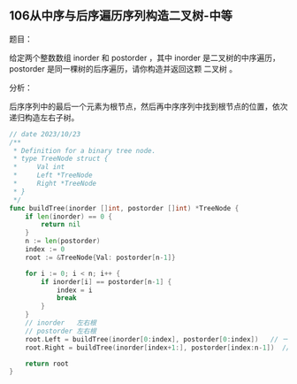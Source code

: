 ## 106从中序与后序遍历序列构造二叉树-中等

题目：

给定两个整数数组 inorder 和 postorder ，其中 inorder 是二叉树的中序遍历， postorder 是同一棵树的后序遍历，请你构造并返回这颗 二叉树 。



分析：

后序序列中的最后一个元素为根节点，然后再中序序列中找到根节点的位置，依次递归构造左右子树。

```go
// date 2023/10/23
/**
 * Definition for a binary tree node.
 * type TreeNode struct {
 *     Val int
 *     Left *TreeNode
 *     Right *TreeNode
 * }
 */
func buildTree(inorder []int, postorder []int) *TreeNode {
    if len(inorder) == 0 {
        return nil
    }
    n := len(postorder)
    index := 0
    root := &TreeNode{Val: postorder[n-1]}

    for i := 0; i < n; i++ {
        if inorder[i] == postorder[n-1] {
            index = i
            break
        }
    }
    // inorder   左右根
    // postorder 左右根
    root.Left = buildTree(inorder[0:index], postorder[0:index])   // 一样长
    root.Right = buildTree(inorder[index+1:], postorder[index:n-1])  // 一样的起点

    return root
}
```

